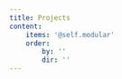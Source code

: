 ```yaml
---
title: Projects
content:
    items: '@self.modular'
    order:
        by: ''
        dir: ''
---
```



